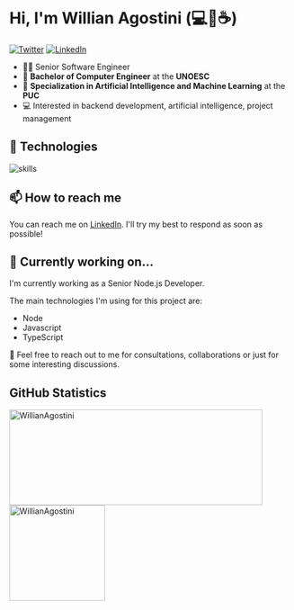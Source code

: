 # Hi, I'm Willian Agostini (💻💖☕)


[![Twitter](https://img.shields.io/badge/Twitter-%231DA1F2.svg?&style=flat-square&logo=twitter&logoColor=white)](https://twitter.com/agostini_will) [![LinkedIn](https://img.shields.io/badge/LinkedIn-%230077B5.svg?&style=flat-square&logo=linkedin&logoColor=white)](https://linkedin.com/in/agostini-willian)


- 👨‍💼 Senior Software Engineer
- 📄 **Bachelor of Computer Engineer** at the **UNOESC**
- 📄 **Specialization in Artificial Intelligence and Machine Learning** at the **PUC**
- 💻 Interested in backend development, artificial intelligence, project management



## 🔧 Technologies

![skills](https://skillicons.dev/icons?i=nodejs,js,ts,py,nestjs,mongodb,postgres,docker,bash,linux,aws,gitlab&theme=light)


## 📫 How to reach me

You can reach me on [LinkedIn](https://www.linkedin.com/in/agostini-willian). I'll try my best to respond as soon as possible!

## 🚧 Currently working on...

I'm currently working as a Senior Node.js Developer. 

The main technologies I'm using for this project are:
- Node
- Javascript
- TypeScript
  
💬 Feel free to reach out to me for consultations, collaborations or just for some interesting discussions.

## GitHub Statistics

<div>
  <a href="https://github.com/WillianAgostini">
    <img width=450 height=170 align="center" alt="WillianAgostini" src="https://github-readme-stats.vercel.app/api?username=WillianAgostini&show_icons=true&count_private=true" />
  </a>
  <a href="https://github.com/WillianAgostini">
    <img align="center" height=170 alt="WillianAgostini" src="https://github-readme-stats.vercel.app/api/top-langs/?username=WillianAgostini&layout=compact&langs_count=5&count_private=true" />
  </a>
</div>
